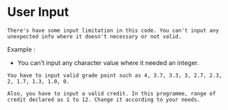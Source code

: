 # User Input

    There's have some input limitation in this code. You can't input any unexpected info where it doesn't necessary or not valid.

Example : 

   * You can’t input any character value where it needed an integer. 
    
    You have to input valid grade point such as 4, 3.7, 3.3, 3, 2.7, 2.3, 2, 1.7, 1.3, 1.0, 0.

    Also, you have to input a valid credit. In this programme, range of credit declared as 1 to 12. Change it according to your needs.
 
